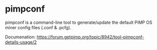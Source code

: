 # pimpconf

pimpconf is a command-line tool to generate/update the default PiMP OS miner config files (.conf & .pcfg).

Documenation: https://forum.getpimp.org/topic/8942/tool-pimpconf-details-usage/2
